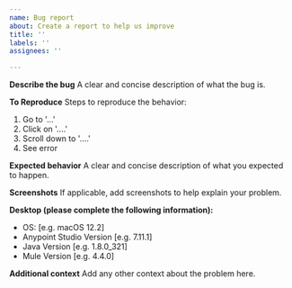 ```yaml
---
name: Bug report
about: Create a report to help us improve
title: ''
labels: ''
assignees: ''

---
```


**Describe the bug**
A clear and concise description of what the bug is.

**To Reproduce**
Steps to reproduce the behavior:
1. Go to '...'
2. Click on '....'
3. Scroll down to '....'
4. See error

**Expected behavior**
A clear and concise description of what you expected to happen.

**Screenshots**
If applicable, add screenshots to help explain your problem.

**Desktop (please complete the following information):**
 - OS: [e.g. macOS 12.2]
 - Anypoint Studio Version [e.g. 7.11.1]
 - Java Version [e.g. 1.8.0_321]
 - Mule Version [e.g. 4.4.0]

**Additional context**
Add any other context about the problem here.

